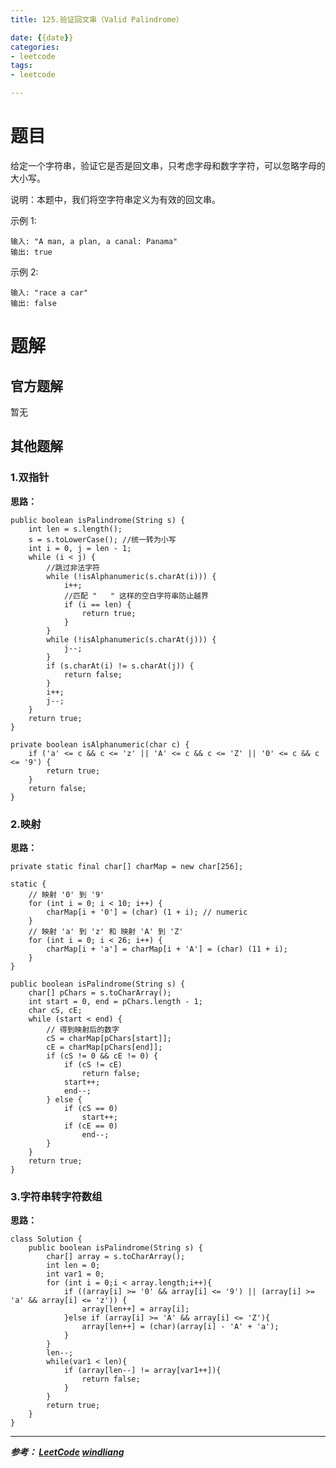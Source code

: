 ```yaml
---
title: 125.验证回文串（Valid Palindrome）

date: {{date}}
categories:
- leetcode
tags:
- leetcode

---
```

# 题目
给定一个字符串，验证它是否是回文串，只考虑字母和数字字符，可以忽略字母的大小写。

说明：本题中，我们将空字符串定义为有效的回文串。

示例 1:
```
输入: "A man, a plan, a canal: Panama"
输出: true
```
示例 2:
```
输入: "race a car"
输出: false
```

# 题解

## 官方题解
暂无

## 其他题解
### 1.双指针
**思路：**

```
public boolean isPalindrome(String s) {
    int len = s.length();
    s = s.toLowerCase(); //统一转为小写
    int i = 0, j = len - 1;
    while (i < j) {
        //跳过非法字符
        while (!isAlphanumeric(s.charAt(i))) {
            i++;
            //匹配 "   " 这样的空白字符串防止越界
            if (i == len) {
                return true;
            }
        }
        while (!isAlphanumeric(s.charAt(j))) {
            j--;
        }
        if (s.charAt(i) != s.charAt(j)) {
            return false;
        }
        i++;
        j--;
    }
    return true;
}

private boolean isAlphanumeric(char c) {
    if ('a' <= c && c <= 'z' || 'A' <= c && c <= 'Z' || '0' <= c && c <= '9') {
        return true;
    }
    return false;
}
```

### 2.映射
**思路：**

```
private static final char[] charMap = new char[256];

static {
    // 映射 '0' 到 '9'
    for (int i = 0; i < 10; i++) {
        charMap[i + '0'] = (char) (1 + i); // numeric
    }
    // 映射 'a' 到 'z' 和 映射 'A' 到 'Z'
    for (int i = 0; i < 26; i++) {
        charMap[i + 'a'] = charMap[i + 'A'] = (char) (11 + i);
    }
}

public boolean isPalindrome(String s) {
    char[] pChars = s.toCharArray();
    int start = 0, end = pChars.length - 1;
    char cS, cE;
    while (start < end) {
        // 得到映射后的数字
        cS = charMap[pChars[start]];
        cE = charMap[pChars[end]];
        if (cS != 0 && cE != 0) {
            if (cS != cE)
                return false;
            start++;
            end--;
        } else {
            if (cS == 0)
                start++;
            if (cE == 0)
                end--;
        }
    }
    return true;
}
```

### 3.字符串转字符数组
**思路：**
```
class Solution {
    public boolean isPalindrome(String s) {
        char[] array = s.toCharArray();
        int len = 0;
        int var1 = 0;
        for (int i = 0;i < array.length;i++){
            if ((array[i] >= '0' && array[i] <= '9') || (array[i] >= 'a' && array[i] <= 'z')) {
                array[len++] = array[i];
            }else if (array[i] >= 'A' && array[i] <= 'Z'){
                array[len++] = (char)(array[i] - 'A' + 'a');
            }
        }
        len--;
        while(var1 < len){
            if (array[len--] != array[var1++]){
                return false;
            }
        }
        return true;
    }
}
```



---
***参考：
[LeetCode](https://leetcode-cn.com/problems/valid-palindrome/)
[windliang](https://leetcode-cn.com/problems/valid-palindrome/solution/xiang-xi-tong-su-de-si-lu-fen-xi-duo-jie-fa-by-3-2/)***
